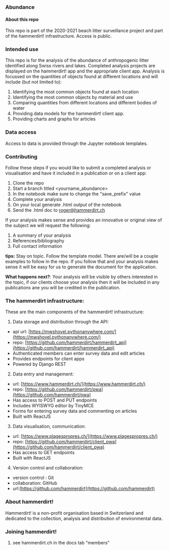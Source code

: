 ### Abundance

#### About this repo

This repo is part of the 2020-2021 beach litter surveillance project and part of the hammerdirt! infrastructure. Access is  public.

### Intended use

This repo is for the analysis of the abundance of anthropogenic litter identified along Swiss rivers and lakes. Completed analysis projects are displayed on the hammerdirt! app and the appropriate client app. Analysis is focussed on the quantities of objects found at different locations and will include (but not limited to):

1. Identifying the most common objects found at each location
2. Identifying the most common objects by material and use
3. Comparing quantities from different locations and different bodies of water 
4. Providing data models for the hammerdirt! client app.
5. Providing charts and graphs for articles

### Data access

Access to data is provided through the Jupyter notebook templates.

### Contributing

Follow these steps if you would like to submit a completed analysis or visualisation and have it included in a publication or on a client app:

1. Clone the repo
2. Start a branch titled <yourname_abundance>
3. In the notebook make sure to change the "save_prefix" value
4. Complete your analysis 
5. On your local generate .html output of the notebook
6. Send the .html doc to roger@hammerdirt.ch

If your analysis makes sense and provides an innovative or original view of the subject we will request the following:

1. A summary of your analysis
2. References/bibliography 
3. Full contact information 

__tips:__ Stay on topic. Follow the template model. There are/will be a couple examples to follow in the repo. If you follow that and your analysis makes sense it will be easy for us to generate the document for the application.

__What happens next?__: Your analysis will be visible by others interested in the topic, if our clients choose your analysis then it will be included in any publications ane you will be credited in the publication.

### The hammerdirt infrastructure:

These are the main components of the hammerdirt! infrastructure:

1. Data storage and distribution through the API:
  * api url: [https://mwshovel.pythonanywhere.com/](https://mwshovel.pythonanywhere.com/)
  * repo: [https://github.com/hammerdirt/hammerdirt_api](https://github.com/hammerdirt/hammerdirt_api)
  * Authenticated members can enter survey data and edit articles
  * Provides endpoints for client apps
  * Powered by Django REST
2. Data entry and management:
  * url: [https://www.hammerdirt.ch/](https://www.hammerdirt.ch/)
  * repo: [https://github.com/hammerdirt/pwa](https://github.com/hammerdirt/pwa)
  * Has access to POST and PUT endpoints
  * Includes WYISWYG editor by TinyMCE
  * Forms for entering survey data and commenting on articles
  * Built with ReactJS
3. Data visualisation, communication:
  * url: [https://www.plagespropres.ch/](https://www.plagespropres.ch/)
  * repo: [https://github.com/hammerdirt/client_pwa](https://github.com/hammerdirt/client_pwa)
  * Has access to GET endpoints
  * Built with ReactJS
4. Version control and collaboration:
  * version control : Git
  * collaboration: GitHub
  * url:[https://github.com/hammerdirt](https://github.com/hammerdirt) 


### About hammerdirt!

Hammerdirt! is a non-profit organisation based in Switzerland and dedicated to the collection, analysis and distribution of environmental data.

### Joining hammerdirt!

1. see hammerdirt.ch in the docs tab "members"

